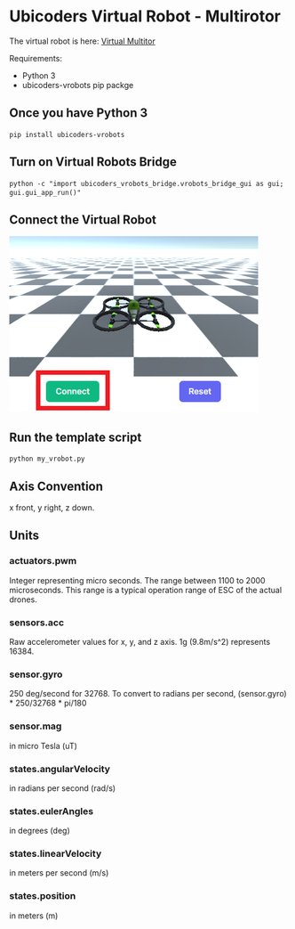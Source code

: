 # Ubicoders Virtual Robot - Multirotor

The virtual robot is here:
[Virtual Multitor](https://www.ubicoders.com/virtualrobots/multirotor
) 


Requirements:
- Python 3
- ubicoders-vrobots pip packge

## Once you have Python 3

```
pip install ubicoders-vrobots
```

## Turn on Virtual Robots Bridge
```
python -c "import ubicoders_vrobots_bridge.vrobots_bridge_gui as gui; gui.gui_app_run()"
```

## Connect the Virtual Robot 
![](./images/vrobots_connect.png)

## Run the template script
```
python my_vrobot.py
```

## Axis Convention
x front, y right, z down.

## Units

### actuators.pwm 
Integer representing micro seconds. The range between 1100 to 2000 microseconds. This range is a typical operation range of ESC of the actual drones.

### sensors.acc
Raw accelerometer values for x, y, and z axis. 1g (9.8m/s^2) represents 16384.

### sensor.gyro
250 deg/second for 32768. To convert to radians per second, (sensor.gyro) * 250/32768 * pi/180

### sensor.mag
in micro Tesla (uT)

### states.angularVelocity
in radians per second (rad/s)

### states.eulerAngles
in degrees (deg)

### states.linearVelocity
in meters per second (m/s)

### states.position
in meters (m)
